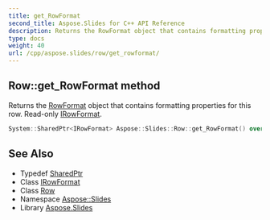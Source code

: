 ```yaml
---
title: get_RowFormat
second_title: Aspose.Slides for C++ API Reference
description: Returns the RowFormat object that contains formatting properties for this row. Read-only IRowFormat.
type: docs
weight: 40
url: /cpp/aspose.slides/row/get_rowformat/
---
```

## Row::get_RowFormat method


Returns the [RowFormat](../../rowformat/) object that contains formatting properties for this row. Read-only [IRowFormat](../../irowformat/).

```cpp
System::SharedPtr<IRowFormat> Aspose::Slides::Row::get_RowFormat() override
```

## See Also

* Typedef [SharedPtr](../../../system/sharedptr/)
* Class [IRowFormat](../../irowformat/)
* Class [Row](../)
* Namespace [Aspose::Slides](../../)
* Library [Aspose.Slides](../../../)
